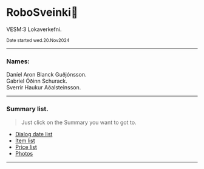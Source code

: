# RoboSveinki🎅

VESM:3 Lokaverkefni.  

<p><small> Date started wed.20.Nov2024 </small></p>

---
### Names:  


Daníel Aron Blanck Guðjónsson.  
Gabriel Óðinn Schurack.  
Sverrir Haukur Aðalsteinsson.  

---
### Summary list.

> Just click on the Summary you want to got to.

- [Dialog date list](#diary)
- [Item list](#item-list)
- [Price list](#price-listi)
- [Photos](#photos)

---
  


